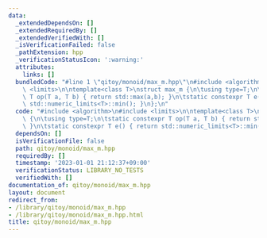 ```yaml
---
data:
  _extendedDependsOn: []
  _extendedRequiredBy: []
  _extendedVerifiedWith: []
  _isVerificationFailed: false
  _pathExtension: hpp
  _verificationStatusIcon: ':warning:'
  attributes:
    links: []
  bundledCode: "#line 1 \"qitoy/monoid/max_m.hpp\"\n#include <algorithm>\n#include\
    \ <limits>\n\ntemplate<class T>\nstruct max_m {\n\tusing type=T;\n\tstatic constexpr\
    \ T op(T a, T b) { return std::max(a,b); }\n\tstatic constexpr T e() { return\
    \ std::numeric_limits<T>::min(); }\n};\n"
  code: "#include <algorithm>\n#include <limits>\n\ntemplate<class T>\nstruct max_m\
    \ {\n\tusing type=T;\n\tstatic constexpr T op(T a, T b) { return std::max(a,b);\
    \ }\n\tstatic constexpr T e() { return std::numeric_limits<T>::min(); }\n};\n"
  dependsOn: []
  isVerificationFile: false
  path: qitoy/monoid/max_m.hpp
  requiredBy: []
  timestamp: '2023-01-01 21:12:37+09:00'
  verificationStatus: LIBRARY_NO_TESTS
  verifiedWith: []
documentation_of: qitoy/monoid/max_m.hpp
layout: document
redirect_from:
- /library/qitoy/monoid/max_m.hpp
- /library/qitoy/monoid/max_m.hpp.html
title: qitoy/monoid/max_m.hpp
---
```

